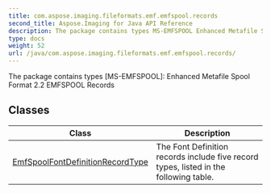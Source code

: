 ```yaml
---
title: com.aspose.imaging.fileformats.emf.emfspool.records
second_title: Aspose.Imaging for Java API Reference
description: The package contains types MS-EMFSPOOL Enhanced Metafile Spool Format 2.2 EMFSPOOL Records
type: docs
weight: 52
url: /java/com.aspose.imaging.fileformats.emf.emfspool.records/
---
```


The package contains types [MS-EMFSPOOL]: Enhanced Metafile Spool Format 2.2 EMFSPOOL Records


## Classes

| Class | Description |
| --- | --- |
| [EmfSpoolFontDefinitionRecordType](../com.aspose.imaging.fileformats.emf.emfspool.records/emfspoolfontdefinitionrecordtype) | The Font Definition records include five record types, listed in the following table. |
